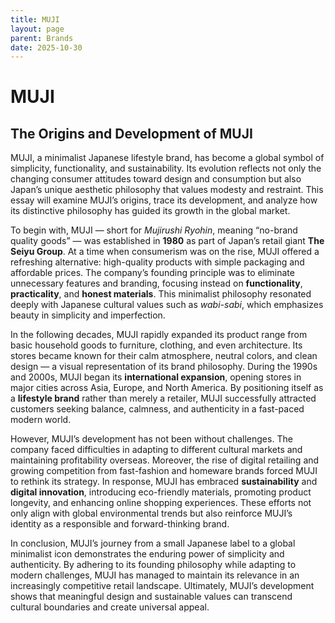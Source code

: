 ```yaml
---
title: MUJI
layout: page
parent: Brands
date: 2025-10-30
---
```

# MUJI

## The Origins and Development of MUJI

MUJI, a minimalist Japanese lifestyle brand, has become a global symbol of simplicity, functionality, and sustainability. Its evolution reflects not only the changing consumer attitudes toward design and consumption but also Japan’s unique aesthetic philosophy that values modesty and restraint. This essay will examine MUJI’s origins, trace its development, and analyze how its distinctive philosophy has guided its growth in the global market.

To begin with, MUJI — short for _Mujirushi Ryohin_, meaning “no-brand quality goods” — was established in **1980** as part of Japan’s retail giant **The Seiyu Group**. At a time when consumerism was on the rise, MUJI offered a refreshing alternative: high-quality products with simple packaging and affordable prices. The company’s founding principle was to eliminate unnecessary features and branding, focusing instead on **functionality**, **practicality**, and **honest materials**. This minimalist philosophy resonated deeply with Japanese cultural values such as _wabi-sabi_, which emphasizes beauty in simplicity and imperfection.

In the following decades, MUJI rapidly expanded its product range from basic household goods to furniture, clothing, and even architecture. Its stores became known for their calm atmosphere, neutral colors, and clean design — a visual representation of its brand philosophy. During the 1990s and 2000s, MUJI began its **international expansion**, opening stores in major cities across Asia, Europe, and North America. By positioning itself as a **lifestyle brand** rather than merely a retailer, MUJI successfully attracted customers seeking balance, calmness, and authenticity in a fast-paced modern world.

However, MUJI’s development has not been without challenges. The company faced difficulties in adapting to different cultural markets and maintaining profitability overseas. Moreover, the rise of digital retailing and growing competition from fast-fashion and homeware brands forced MUJI to rethink its strategy. In response, MUJI has embraced **sustainability** and **digital innovation**, introducing eco-friendly materials, promoting product longevity, and enhancing online shopping experiences. These efforts not only align with global environmental trends but also reinforce MUJI’s identity as a responsible and forward-thinking brand.

In conclusion, MUJI’s journey from a small Japanese label to a global minimalist icon demonstrates the enduring power of simplicity and authenticity. By adhering to its founding philosophy while adapting to modern challenges, MUJI has managed to maintain its relevance in an increasingly competitive retail landscape. Ultimately, MUJI’s development shows that meaningful design and sustainable values can transcend cultural boundaries and create universal appeal.